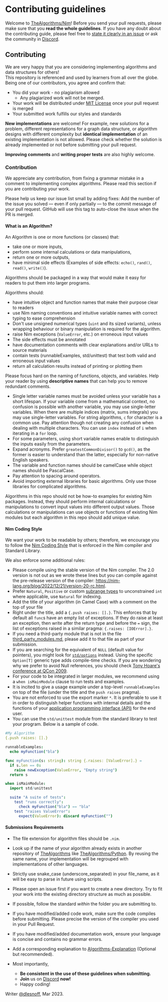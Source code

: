 # Contributing guidelines

Welcome to [TheAlgorithms/Nim](https://github.com/TheAlgorithms/Nim)! Before you send your pull requests, please make sure that you **read the whole guidelines**. If you have any doubt about the contributing guide, please feel free to [state it clearly in an issue](https://github.com/TheAlgorithms/Nim/issues/new) or ask the community in [Discord](https://the-algorithms.com/discord).

## Contributing

We are very happy that you are considering implementing algorithms and data structures for others!\
This repository is referenced and used by learners from all over the globe. Being one of our contributors, you agree and confirm that:

- You did your work - no plagiarism allowed
  - Any plagiarized work will not be merged.
- Your work will be distributed under [MIT License](LICENSE.md) once your pull request is merged
- Your submitted work fulfills our styles and standards

**New implementations** are welcome! For example, new solutions for a problem, different representations for a graph data structure, or algorithm designs with different complexity but **identical implementation** of an existing implementation is not allowed. Please check whether the solution is already implemented or not before submitting your pull request.

**Improving comments** and **writing proper tests** are also highly welcome.

### Contribution

We appreciate any contribution, from fixing a grammar mistake in a comment to implementing complex algorithms. Please read this section if you are contributing your work.

Please help us keep our issue list small by adding fixes: Add the number of the issue you solved — even if only partially — to the commit message of your pull request. GitHub will use this tag to auto-close the issue when the PR is merged.

#### What is an Algorithm?

An Algorithm is one or more functions (or classes) that:

* take one or more inputs,
* perform some internal calculations or data manipulations,
* return one or more outputs,
* have minimal side effects (Examples of side effects: `echo()`, `rand()`, `read()`, `write()`).

Algorithms should be packaged in a way that would make it easy for readers to put them into larger programs.

Algorithms should:

* have intuitive object and function names that make their purpose clear to readers
* use Nim naming conventions and intuitive variable names with correct typing to ease comprehension
* Don't use unsigned numerical types (`uint` and its sized variants), unless wrapping behaviour or binary manipulation is required for the algorithm.
* raise Nim exceptions (`ValueError`, etc.) on erroneous input values
* The side effects must be annotated
* have documentation comments with clear explanations and/or URLs to source materials
* contain tests (runnableExamples, std/unittest) that test both valid and erroneous input values
* return all calculation results instead of printing or plotting them

Please focus hard on the naming of functions, objects, and variables.  Help your reader by using **descriptive names** that can help you to remove redundant comments.
  - Single letter variable names must be avoided unless your variable has a short lifespan. If your variable come from a mathematical context, no confusion is possible with another variable, you may use single-letter variables. When there are multiple indices (matrix, sums integrals) you may use single-letter variables. For string algorithms, `c` for character is a common use. Pay attention though not creating any confusion when dealing with multiple characters.
  You can use `index` instead of `i` when iterating in a `for` loop.
  - For some parameters, using short variable names enable to distinguish the inputs easily from the parameters.
  - Expand acronyms. Prefer `greatestCommonDivisor()` to `gcd()`, as the former is easier to understand than the latter, especially for non-native English speakers.
  - The variable and function names should be camelCase while object names should be PascalCase.
- Pay attention to spacing around operators.
- Avoid importing external libraries for basic algorithms. Only use those libraries for complicated algorithms.

Algorithms in this repo should not be how-to examples for existing Nim packages. Instead, they should perform internal calculations or manipulations to convert input values into different output values.  Those calculations or manipulations can use objects or functions of existing Nim modules but each algorithm in this repo should add unique value.

#### Nim Coding Style

We want your work to be readable by others; therefore, we encourage you to follow the [Nim Coding Style](https://nim-lang.org/docs/nep1.html) that is enforced in the Nim compiler and Standard Library.

We also enforce some additional rules:

- Please compile using the stable version of the Nim compiler. The 2.0 version is not out as we wrote these lines but you can compile against the pre-release version of the compiler: <https://nim-lang.org/blog/2022/12/21/version-20-rc.html>.
- Prefer `Natural`, `Positive` or custom [subrange types](https://nim-lang.org/docs/manual.html#types-subrange-types) to unconstrained `int` where applicable, use `Natural` for indexing.
- Add the title of your algorithm (in Camel Case) with a comment on the top of your file
- Right under the title, add a `{.push raises: [].}`. This enforces that by default all `func`s have an empty list of exceptions. If they do raise at least an exception, then write after the return type and before the `=` sign, the list of exceptions raised in a similar pragma: `{.raises: [IOError].}`.
- If you need a third-party module that is not in the file [third_party_modules.md](https://github.com/TheAlgorithms/Nim/blob/master/third_party_modules.md), please add it to that file as part of your submission.
- If you are searching for the equivalent of `NULL` (default value for pointers), you might look for [`std/options`](https://nim-lang.org/docs/options.html) instead. 
Using the specific `Option[T]` generic type adds compile-time checks.
If you are wondering why we prefer to avoid Null references, you should check [Tony Hoare's conference at QCon 2009](https://www.infoq.com/presentations/Null-References-The-Billion-Dollar-Mistake-Tony-Hoare/).
- For your code to be integrated in larger modules, we recommend using a `when isMainModule` clause to run tests and examples.
- It is incited to give a usage example under a top-level `runnableExamples` on top of the file (under the title and the `push raises` pragma).
- You are not enforced to use the export marker `*`. It is preferable to use it in order to distinguish helper functions with internal details and the functions of your [application programming interface (API)](https://en.wikipedia.org/wiki/API) for the end user.
- You can use the `std/unittest` module from the standard library to test your program. Below is a sample of code.
  
```nim
#My Algorithm
{.push raises: [].}

runnableExamples:
  echo myFunction("bla")

func myFunction(s: string): string {.raises: [ValueError].} =
  if s.len == 0:
    raise newException(ValueError, "Empty string")
  return s

when isMainModule:
  import std/unittest

  suite "A suite of tests":
    test "runs correctly":
      check myFunction("bla") == "bla"
    test "raises ValueError":
      expect(ValueError): discard myFunction("")

```

#### Submissions Requirements

- The file extension for algorithm files should be `.nim`.
- Look up if the name of your algorithm already exists in another repository of [TheAlgorithms](https://github.com/TheAlgorithms/) like [TheAlgorithms/Python](https://github.com/TheAlgorithms/Python). By reusing the same name, your implementation will be regrouped with implementations of other languages.
- Strictly use snake_case (underscore_separated) in your file_name, as it will be easy to parse in future using scripts.
- Please open an issue first if you want to create a new directory. Try to fit your work into the existing directory structure as much as possible.
- If possible, follow the standard *within* the folder you are submitting to.
- If you have modified/added code work, make sure the code compiles before submitting. Please precise the version of the compiler you used in your Pull Request.
- If you have modified/added documentation work, ensure your language is concise and contains no grammar errors.
- Add a corresponding explanation to [Algorithms-Explanation](https://github.com/TheAlgorithms/Algorithms-Explanation) (Optional but recommended).

- Most importantly,
  - **Be consistent in the use of these guidelines when submitting.**
  - **Join** us on [Discord](https://the-algorithms.com/discord) **now!**
  - Happy coding!

Writer [@dlesnoff](https://github.com/dlesnoff), Mar 2023.
